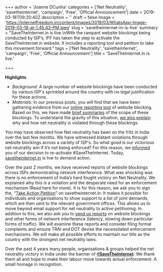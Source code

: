+++
author = 'Joanne DCunha'
categories = ['Net Neutrality', 'savetheinternet', 'campaign', 'Free', 'Official Announcement']
date = 2019-03-18T09:20:40Z
description = ''
draft = false
image = 'https://internetfreedom.in/content/images/2019/03/WhatsApp-Image-2019-03-18-at-1.45.43-PM.jpeg'
slug = 'savetheinternet-in-is-live'
summary = "SaveTheInternet.in is live.\nWith the rampant website blockings being conducted by ISP’s, IFF has taken the step to  activate the SaveTheInternet.in website. It includes a reporting tool and petition to take this movement forward."
tags = ['Net Neutrality', 'savetheinternet', 'campaign', 'Free', 'Official Announcement']
title = 'SaveTheInternet.in is live.'

+++


**Highlights**

* _Background:_ A large number of website blockings have been conducted by various ISP's sprinkled around the country with no legal justification for these actions.
* _Materials:_ In our previous posts, you will find that we have been gathering evidence from our [online reporting tool](https://docs.google.com/forms/d/e/1FAIpQLSfW1hG9msgaILOLk1EMEY3V3UDJIZlTJPRoxgkIO7pUzuZ2aA/viewform) of website blocking. Based on this, we have made [brief summaries](https://internetfreedom.in/more-than-100-people-report-violations-of-net-neutrality-all-over-india-we-need-enforcement-action/) of the scope of these blockings. To understand the gravity of this situation, [we also explain](https://internetfreedom.in/what-the-block-our-net-neutrality-rules-require-a-monitoring-and-enforcement-structure/) why and how net neutrality is violated through these blockings.

You may have observed how Net neutrality has been on the fritz in India over the last few months. We have witnessed blatant violations through website blockings across a variety of ISP's. So what good is our victorious net neutrality win if it’s not being enforced? For this reason, we [informed](https://internetfreedom.in/savetheinternet/) you of our decision to re-activate #SaveTheInternet. Today, [savetheinternet.in](https://savetheinternet.in/) is live to demand action.

Over the past 2 months, we have received reports of website blockings across ISPs demonstrating network interference. What was shocking was there is no enforcement of India’s hard fought victory on Net Neutrality. We explained why this is a violation and the desperate need for an enforcement mechanism (Read here for more). It is for this reason, we ask you to sign the, “[Take Action Petition](https://savetheinternet.in/petition/)” on savetheinternet.in.  It makes it possible for individuals and organisations to show support to a list of joint demands, which are then sent to the relevant government offices. This allows us to move beyond email support for net neutrality to active petitioning. In addition to this, we also ask you to [send us reports](https://savetheinternet.in/report/) on website blockings and other forms of network interference (latency, slowing down particular forms of traffic). We will examine these reports and consider filing formal complaints and ensure TRAI and DOT devise the necessitated enforcement mechanisms. We will make all possible efforts to maintain our title as the country with the strongest net neutrality laws.

Over the past 4 years many people, organisations & groups helped the net neutrality victory in India under the banner of [#**SaveTheInternet**](https://twitter.com/hashtag/SaveTheInternet?src=hash). We thank them all and hope to make their labour move towards actual enforcement. A small homage in recognition.

